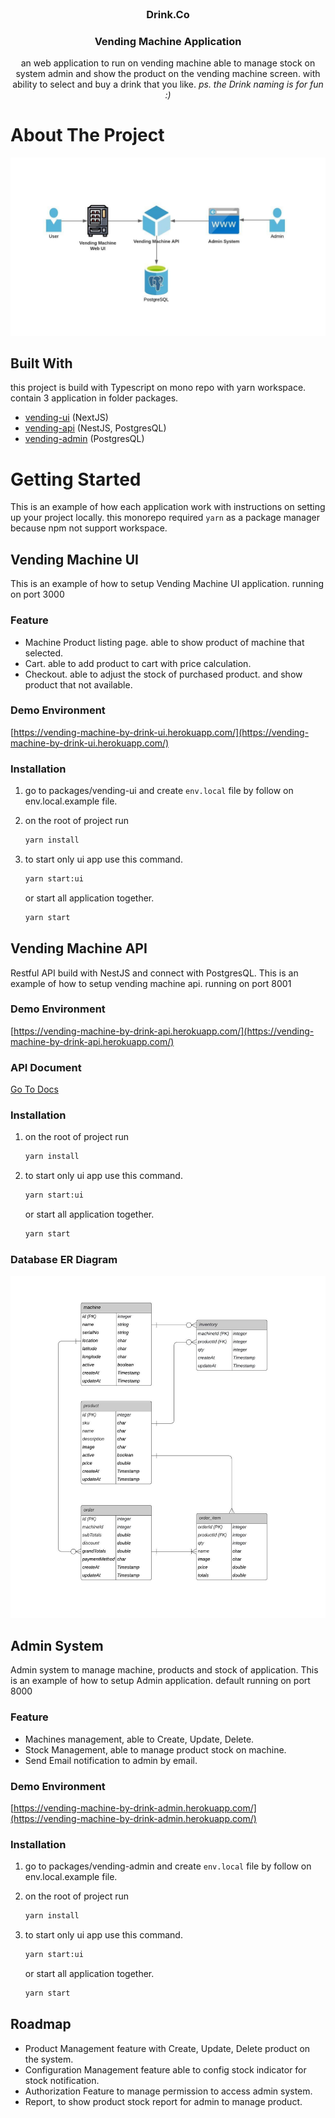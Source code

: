 <!-- PROJECT LOGO -->
<br />
<p align="center">
  <h3 align="center">Drink.Co</h3>
  <h3 align="center">Vending Machine Application</h3>

  <p align="center">
     an web application to run on vending machine able to manage stock on system admin and show the
     product on the vending machine screen. with ability to select and buy a drink that you like. 
     <i>ps. the Drink naming is for fun :)</i>
  </p>
</p>

<!-- ABOUT THE PROJECT -->

# About The Project

![Overview Architecture][product-screenshot]

## Built With

this project is build with Typescript on mono repo with yarn workspace. contain 3 application in folder packages.

- [vending-ui](https://github.com/aeioyu/drink/tree/main/packages/vending-ui) (NextJS)
- [vending-api](https://github.com/aeioyu/drink/tree/main/packages/vending-api) (NestJS, PostgresQL)
- [vending-admin](https://github.com/aeioyu/drink/tree/main/packages/vending-admin) (PostgresQL)
  <br />

<!-- GETTING STARTED -->

# Getting Started

This is an example of how each application work with instructions on setting up your project locally.
this monorepo required `yarn` as a package manager because npm not support workspace.

## Vending Machine UI

This is an example of how to setup Vending Machine UI application. running on port 3000

### Feature

- Machine Product listing page. able to show product of machine that selected.
- Cart. able to add product to cart with price calculation.
- Checkout. able to adjust the stock of purchased product. and show product that not available.

### Demo Environment

[https://vending-machine-by-drink-ui.herokuapp.com/](https://vending-machine-by-drink-ui.herokuapp.com/)

### Installation

1. go to packages/vending-ui and create `env.local` file by follow on env.local.example file.
2. on the root of project run
   ```sh
   yarn install
   ```
3. to start only ui app use this command.

   ```sh
   yarn start:ui
   ```

   or start all application together.

   ```sh
   yarn start
   ```

## Vending Machine API

Restful API build with NestJS and connect with PostgresQL. This is an example of how to setup vending machine api. running on port 8001

### Demo Environment

[https://vending-machine-by-drink-api.herokuapp.com/](https://vending-machine-by-drink-api.herokuapp.com/)

### API Document

[Go To Docs](https://documenter.getpostman.com/view/981639/Tz5s5cDE)

### Installation

1. on the root of project run
   ```sh
   yarn install
   ```
2. to start only ui app use this command.

   ```sh
   yarn start:ui
   ```

   or start all application together.

   ```sh
   yarn start
   ```

### Database ER Diagram

![API ER][er-diagram]

## Admin System

Admin system to manage machine, products and stock of application. This is an example of how to setup Admin application. default running on port 8000

### Feature

- Machines management, able to Create, Update, Delete.
- Stock Management, able to manage product stock on machine.
- Send Email notification to admin by email.

### Demo Environment

[https://vending-machine-by-drink-admin.herokuapp.com/](https://vending-machine-by-drink-admin.herokuapp.com/)

### Installation

1. go to packages/vending-admin and create `env.local` file by follow on env.local.example file.
2. on the root of project run
   ```sh
   yarn install
   ```
3. to start only ui app use this command.

   ```sh
   yarn start:ui
   ```

   or start all application together.

   ```sh
   yarn start
   ```

## Roadmap

- Product Management feature with Create, Update, Delete product on the system.
- Configuration Management feature able to config stock indicator for stock notification.
- Authorization Feature to manage permission to access admin system.
- Report, to show product stock report for admin to manage product.

[product-screenshot]: docs/images/achitect.jpeg
[er-diagram]: docs/images/er.jpeg
